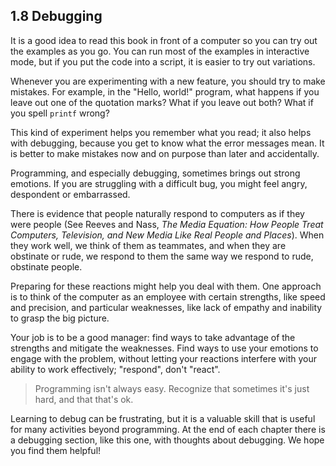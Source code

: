 ## 1.8 Debugging
It is a good idea to read this book in front of a computer so you can try out the examples as you go.  You can run most of the examples in interactive mode, but if you put the code into a script, it is easier to try out variations.

Whenever you are experimenting with a new feature, you should try to make mistakes.  For example, in the "Hello, world!" program, what happens if you leave out one of the quotation marks?  What if you leave out both?  What if you spell `printf` wrong? 

This kind of experiment helps you remember what you read; it also helps with debugging, because you get to know what the error messages mean. It is better to make mistakes now and on purpose than later and accidentally.

Programming, and especially debugging, sometimes brings out strong emotions.  If you are struggling with a difficult bug, you might feel angry, despondent or embarrassed.


There is evidence that people naturally respond to computers as if they were people (See Reeves and Nass, _The Media Equation: How People Treat Computers, Television, and New Media Like Real People and Places_). When they work well, we think of them as teammates, and when they are obstinate or rude, we respond to them the same way we respond to rude, obstinate people.

Preparing for these reactions might help you deal with them. One approach is to think of the computer as an employee with certain strengths, like speed and precision, and particular weaknesses, like lack of empathy and inability to grasp the big picture.

Your job is to be a good manager: find ways to take advantage of the strengths and mitigate the weaknesses. Find ways to use your emotions to engage with the problem, without letting your reactions interfere with your ability to work effectively; "respond", don't "react".

> Programming isn't always easy. Recognize that sometimes it's just hard, and that that's ok.

Learning to debug can be frustrating, but it is a valuable skill that is useful for many activities beyond programming. At the end of each chapter there is a debugging section, like this one, with thoughts about debugging. We hope you find them helpful!